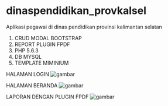 # dinaspendidikan_provkalsel
Aplikasi pegawai di dinas pendidikan provinsi kalimantan selatan
1. CRUD MODAL BOOTSTRAP
2. REPORT PLUGIN FPDF
3. PHP 5.6.3
4. DB MYSQL
5. TEMPLATE MIMINIUM

HALAMAN LOGIN
![gambar](https://user-images.githubusercontent.com/32360091/106885332-6a4bd800-671d-11eb-9e0e-254da8c9d100.png)

HALAMAN BERANDA
![gambar](https://user-images.githubusercontent.com/32360091/106885626-d75f6d80-671d-11eb-8f83-937f71c38905.png)

LAPORAN DENGAN PLUGIN FPDF
![gambar](https://user-images.githubusercontent.com/32360091/106885917-3f15b880-671e-11eb-9c3d-bcce14397096.png)
